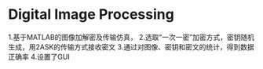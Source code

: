 # Digital Image Processing
1.基于MATLAB的图像加解密及传输仿真，
2.选取“一次一密”加密方式，密钥随机生成，用2ASK的传输方式接收密文
3.通过对图像、密钥和密文的统计，得到数据正确率
4.设置了GUI
